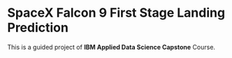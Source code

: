# SpaceX Falcon 9 First Stage Landing Prediction

This is a guided project of **IBM Applied Data Science Capstone** Course.
